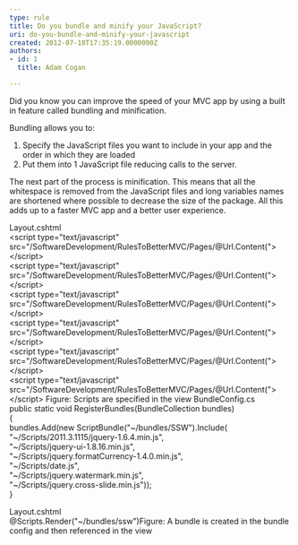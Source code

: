 ```yaml
---
type: rule
title: Do you bundle and minify your JavaScript?
uri: do-you-bundle-and-minify-your-javascript
created: 2012-07-18T17:35:19.0000000Z
authors:
- id: 1
  title: Adam Cogan

---
```


 
Did you know you can improve the speed of your MVC app by using a built in feature called bundling and minification.
 
Bundling allows you to:

1. Specify the JavaScript files you want to include in your app and the order in which they are loaded
2. Put them into 1 JavaScript file reducing calls to the server.


The next part of the process is minification. This means that all the whitespace is removed from the JavaScript files and long variables names are shortened where possible to decrease the size of the package.
 All this adds up to a faster MVC app and a better user experience.

Layout.cshtml
<br>&lt;script type="text/javascript" src="/SoftwareDevelopment/RulesToBetterMVC/Pages/@Url.Content("&gt;&lt;/script&gt;
 <br>&lt;script type="text/javascript" src="/SoftwareDevelopment/RulesToBetterMVC/Pages/@Url.Content("&gt;&lt;/script&gt;
 <br>&lt;script type="text/javascript" src="/SoftwareDevelopment/RulesToBetterMVC/Pages/@Url.Content("&gt;&lt;/script&gt;
  <br>&lt;script type="text/javascript" src="/SoftwareDevelopment/RulesToBetterMVC/Pages/@Url.Content("&gt;&lt;/script&gt;
 <br>&lt;script type="text/javascript" src="/SoftwareDevelopment/RulesToBetterMVC/Pages/@Url.Content("&gt;&lt;/script&gt;
 <br>&lt;script type="text/javascript" src="/SoftwareDevelopment/RulesToBetterMVC/Pages/@Url.Content("&gt;&lt;/script&gt;
 Figure: Scripts are specified in the view
BundleConfig.cs
<br>public static void RegisterBundles(BundleCollection bundles)
 <br>        {
 <br>            bundles.Add(new ScriptBundle("~/bundles/SSW").Include(
 <br>                        "~/Scripts/2011.3.1115/jquery-1.6.4.min.js", 
 <br>                        "~/Scripts/jquery-ui-1.8.16.min.js",
 <br>                        "~/Scripts/jquery.formatCurrency-1.4.0.min.js",
 <br>                        "~/Scripts/date.js",
 <br>                        "~/Scripts/jquery.watermark.min.js",
 <br>                        "~/Scripts/jquery.cross-slide.min.js"));
 <br>        }

Layout.cshtml
<br>@Scripts.Render("~/bundles/ssw")Figure: A bundle is created in the bundle config and then referenced in the view
